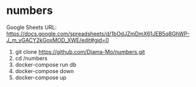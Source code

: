 # numbers

Google Sheets URL: https://docs.google.com/spreadsheets/d/1bOdJZmDmX61JEB5q8GhWP-J_m_yGACY2kGoxMOD_XWE/edit#gid=0

1) git clone https://github.com/Djama-Mo/numbers.git
2) cd /numbers
3) docker-compose run db
4) docker-compose down
5) docker-compose up
